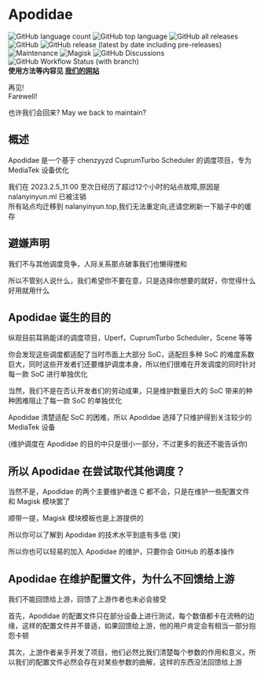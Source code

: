 # Apodidae
![GitHub language count](https://img.shields.io/github/languages/count/naranyinyun/Apodidae?style=flat-square)
![GitHub top language](https://img.shields.io/github/languages/top/naranyinyun/Apodidae?style=flat-square)
![GitHub all releases](https://img.shields.io/github/downloads/naranyinyun/Apodidae/total?style=flat-square)
![GitHub](https://img.shields.io/github/license/naranyinyun/Apodidae?style=flat-square)
![GitHub release (latest by date including pre-releases)](https://img.shields.io/github/v/release/naranyinyun/Apodidae?include_prereleases&style=flat-square)
![Maintenance](https://img.shields.io/maintenance/no/2023?style=flat-square)
![Magisk](https://img.shields.io/badge/Magisk-Support-green?style=flat-square)
![GitHub Discussions](https://img.shields.io/github/discussions/naranyinyun/Apodidae?style=flat-square)
![GitHub Workflow Status (with branch)](https://img.shields.io/github/actions/workflow/status/Naranyinyun/Apodidae/AutoPack.yaml?style=flat-square)  
**使用方法等内容见 [我们的网站](https://apodidae.nalanyinyun.top/)**  

再见!  
Farewell!

也许我们会回来?
May we back to maintain?

## 概述

Apodidae 是一个基于 chenzyyzd CuprumTurbo Scheduler 的调度项目，专为 MediaTek 设备优化  

我们在 2023.2.5_11:00 至次日经历了超过12个小时的站点故障,原因是 nalanyinyun.ml 已被注销  
所有站点均迁移到 nalanyinyun.top,我们无法重定向,还请您刷新一下脑子中的缓存   

## 避嫌声明

我们不与其他调度竞争，人际关系那点破事我们也懒得搅和   

所以不管别人说什么，我们希望你不要在意，只是选择你想要的就好，你觉得什么好用就用什么   



## Apodidae 诞生的目的

纵观目前耳熟能详的调度项目，Uperf，CuprumTurbo Scheduler，Scene 等等

你会发现这些调度都适配了当时市面上大部分 SoC，适配巨多种 SoC 的难度系数巨大，同时这些开发者们还要维护调度本身，所以他们很难在开发调度的同时针对每一款 SoC 进行单独优化

当然，我们不是在否认开发者们的劳动成果，只是维护数量巨大的 SoC 带来的种种困难阻止了每一款 SoC 的单独优化

Apodidae 清楚适配 SoC 的困难，所以 Apodidae 选择了只维护得到关注较少的 MediaTek 设备

(维护调度在 Apodidae 的目的中只是很小一部分，不过更多的我还不能告诉你)

## 所以 Apodidae 在尝试取代其他调度？

当然不是，Apodidae 的两个主要维护者连 C 都不会，只是在维护一些配置文件和 Magisk 模块罢了

顺带一提，Magisk 模块模板也是上游提供的

所以你可以了解到 Apodidae 的技术水平到底有多低 (笑)

所以你也可以轻易的加入 Apodidae 的维护，只要你会 GitHub 的基本操作   

## Apodidae 在维护配置文件，为什么不回馈给上游

我们不能回馈给上游，回馈了上游作者也未必会接受  

首先，Apodidae 的配置文件只在部分设备上进行测试，每个数值都卡在流畅的边缘，这样的配置文件并不普适，如果回馈给上游，他的用户肯定会有相当一部分抱怨卡顿

其次，上游作者亲手开发了项目，他们必然比我们清楚每个参数的作用和意义，所以我们的配置文件必然会存在对某些参数的曲解，这样的东西没法回馈给上游   

